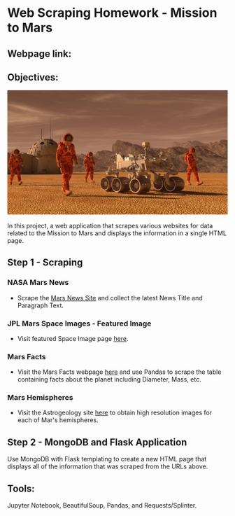 # Web Scraping Homework - Mission to Mars

## Webpage link:

## Objectives:

![mission_to_mars](Images/mission_to_mars.png)

In this project, a web application that scrapes various websites for data related to the Mission to Mars and displays the information in a single HTML page. 

## Step 1 - Scraping

### NASA Mars News

* Scrape the [Mars News Site](https://redplanetscience.com) and collect the latest News Title and Paragraph Text. 

### JPL Mars Space Images - Featured Image

* Visit featured Space Image page [here](https://spaceimages-mars.com). 

### Mars Facts

* Visit the Mars Facts webpage [here](https://galaxyfacts-mars.com) and use Pandas to scrape the table containing facts about the planet including Diameter, Mass, etc.

### Mars Hemispheres

* Visit the Astrogeology site [here](https://marshemispheres.com) to obtain high resolution images for each of Mar's hemispheres.

## Step 2 - MongoDB and Flask Application

Use MongoDB with Flask templating to create a new HTML page that displays all of the information that was scraped from the URLs above.

## Tools: 

Jupyter Notebook, BeautifulSoup, Pandas, and Requests/Splinter.
